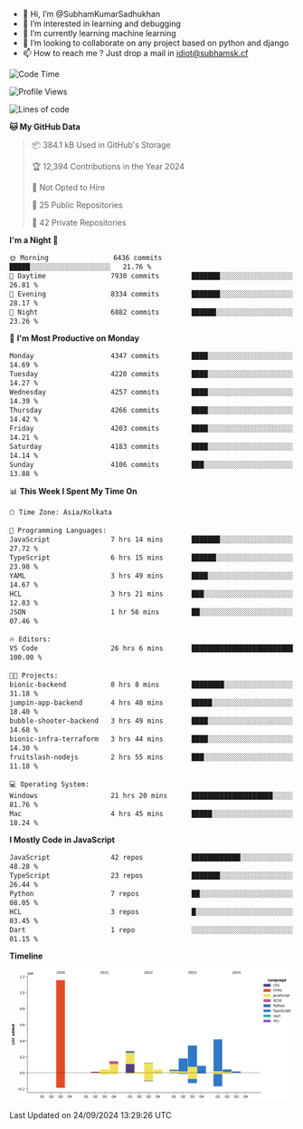 - 👋 Hi, I’m @SubhamKumarSadhukhan
- 👀 I’m interested in learning and debugging
- 🌱 I’m currently learning machine learning
- 💞️ I’m looking to collaborate on any project based on python and django
- 📫 How to reach me ?
      Just drop a mail in idiot@subhamsk.cf

<!---
SubhamKumarSadhukhan/SubhamKumarSadhukhan is a ✨ special ✨ repository because its `README.md` (this file) appears on your GitHub profile.
You can click the Preview link to take a look at your changes.
--->


<!--START_SECTION:waka-->
![Code Time](http://img.shields.io/badge/Code%20Time-2%2C537%20hrs-blue)

![Profile Views](http://img.shields.io/badge/Profile%20Views-9-blue)

![Lines of code](https://img.shields.io/badge/From%20Hello%20World%20I%27ve%20Written-2.9%20million%20lines%20of%20code-blue)

**🐱 My GitHub Data** 

> 📦 384.1 kB Used in GitHub's Storage 
 > 
> 🏆 12,394 Contributions in the Year 2024
 > 
> 🚫 Not Opted to Hire
 > 
> 📜 25 Public Repositories 
 > 
> 🔑 42 Private Repositories 
 > 
**I'm a Night 🦉** 

```text
🌞 Morning                6436 commits        █████░░░░░░░░░░░░░░░░░░░░   21.76 % 
🌆 Daytime                7930 commits        ███████░░░░░░░░░░░░░░░░░░   26.81 % 
🌃 Evening                8334 commits        ███████░░░░░░░░░░░░░░░░░░   28.17 % 
🌙 Night                  6882 commits        ██████░░░░░░░░░░░░░░░░░░░   23.26 % 
```
📅 **I'm Most Productive on Monday** 

```text
Monday                   4347 commits        ████░░░░░░░░░░░░░░░░░░░░░   14.69 % 
Tuesday                  4220 commits        ████░░░░░░░░░░░░░░░░░░░░░   14.27 % 
Wednesday                4257 commits        ████░░░░░░░░░░░░░░░░░░░░░   14.39 % 
Thursday                 4266 commits        ████░░░░░░░░░░░░░░░░░░░░░   14.42 % 
Friday                   4203 commits        ████░░░░░░░░░░░░░░░░░░░░░   14.21 % 
Saturday                 4183 commits        ████░░░░░░░░░░░░░░░░░░░░░   14.14 % 
Sunday                   4106 commits        ███░░░░░░░░░░░░░░░░░░░░░░   13.88 % 
```


📊 **This Week I Spent My Time On** 

```text
🕑︎ Time Zone: Asia/Kolkata

💬 Programming Languages: 
JavaScript               7 hrs 14 mins       ███████░░░░░░░░░░░░░░░░░░   27.72 % 
TypeScript               6 hrs 15 mins       ██████░░░░░░░░░░░░░░░░░░░   23.98 % 
YAML                     3 hrs 49 mins       ████░░░░░░░░░░░░░░░░░░░░░   14.67 % 
HCL                      3 hrs 21 mins       ███░░░░░░░░░░░░░░░░░░░░░░   12.83 % 
JSON                     1 hr 56 mins        ██░░░░░░░░░░░░░░░░░░░░░░░   07.46 % 

🔥 Editors: 
VS Code                  26 hrs 6 mins       █████████████████████████   100.00 % 

🐱‍💻 Projects: 
bionic-backend           8 hrs 8 mins        ████████░░░░░░░░░░░░░░░░░   31.18 % 
jumpin-app-backend       4 hrs 48 mins       █████░░░░░░░░░░░░░░░░░░░░   18.40 % 
bubble-shooter-backend   3 hrs 49 mins       ████░░░░░░░░░░░░░░░░░░░░░   14.68 % 
bionic-infra-terraform   3 hrs 44 mins       ████░░░░░░░░░░░░░░░░░░░░░   14.30 % 
fruitslash-nodejs        2 hrs 55 mins       ███░░░░░░░░░░░░░░░░░░░░░░   11.18 % 

💻 Operating System: 
Windows                  21 hrs 20 mins      ████████████████████░░░░░   81.76 % 
Mac                      4 hrs 45 mins       █████░░░░░░░░░░░░░░░░░░░░   18.24 % 
```

**I Mostly Code in JavaScript** 

```text
JavaScript               42 repos            ████████████░░░░░░░░░░░░░   48.28 % 
TypeScript               23 repos            ███████░░░░░░░░░░░░░░░░░░   26.44 % 
Python                   7 repos             ██░░░░░░░░░░░░░░░░░░░░░░░   08.05 % 
HCL                      3 repos             █░░░░░░░░░░░░░░░░░░░░░░░░   03.45 % 
Dart                     1 repo              ░░░░░░░░░░░░░░░░░░░░░░░░░   01.15 % 
```



**Timeline**

![Lines of Code chart](https://raw.githubusercontent.com/SubhamKumarSadhukhan/SubhamKumarSadhukhan/main/assets/bar_graph.png)


 Last Updated on 24/09/2024 13:29:26 UTC
<!--END_SECTION:waka-->

